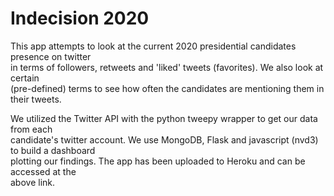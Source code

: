 # Indecision 2020



This app attempts to look at the current 2020 presidential candidates presence on twitter  
in terms of followers, retweets and 'liked' tweets (favorites). We also look at certain  
(pre-defined) terms to see how often the candidates are mentioning them in their tweets.  

We utilized the Twitter API with the python tweepy wrapper to get our data from each  
candidate's twitter account. We use MongoDB, Flask and javascript (nvd3) to build a dashboard  
plotting our findings. The app has been uploaded to Heroku and can be accessed at the  
above link.


